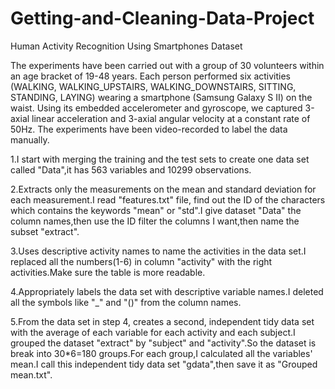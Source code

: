 Getting-and-Cleaning-Data-Project
=================================
Human Activity Recognition Using Smartphones Dataset

The experiments have been carried out with a group of 30 volunteers within an age bracket of 19-48 years. Each person performed six activities (WALKING, WALKING_UPSTAIRS, WALKING_DOWNSTAIRS, SITTING, STANDING, LAYING) wearing a smartphone (Samsung Galaxy S II) on the waist. Using its embedded accelerometer and gyroscope, we captured 3-axial linear acceleration and 3-axial angular velocity at a constant rate of 50Hz. The experiments have been video-recorded to label the data manually.


1.I start with merging the training and the test sets to create one data set called "Data",it has 563 variables and 10299 observations.

2.Extracts only the measurements on the mean and standard deviation for each measurement.I read "features.txt" file, find out the ID of the characters which contains the keywords "mean" or "std".I give dataset "Data" the column names,then use the ID filter the columns I want,then name the subset "extract".

3.Uses descriptive activity names to name the activities in the data set.I replaced all the numbers(1-6) in column "activity" with the right activities.Make sure the table is more readable.

4.Appropriately labels the data set with descriptive variable names.I deleted all the symbols like "_"  and "()" from the column names.

5.From the data set in step 4, creates a second, independent tidy data set with the average of each variable for each activity and each subject.I grouped the dataset "extract" by "subject" and "activity".So the dataset is break into 30*6=180 groups.For each group,I calculated all the variables' mean.I call this independent tidy data set "gdata",then save it as "Grouped mean.txt".
